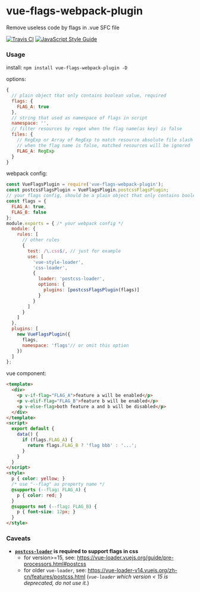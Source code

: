 # vue-flags-webpack-plugin
Remove useless code by flags in .vue SFC file

[![Travis CI](https://travis-ci.org/lovetingyuan/vue-flags-webpack-plugin.svg?branch=master)](https://travis-ci.org/lovetingyuan/vue-flags-webpack-plugin)
[![JavaScript Style Guide](https://img.shields.io/badge/code_style-standard-brightgreen.svg)](https://standardjs.com)

### Usage

install: `npm install vue-flags-webpack-plugin -D`

options:
```javascript
{
  // plain object that only contains boolean value, required
  flags: {
    FLAG_A: true
  },
  // string that used as namespace of flags in script
  namespace: '',
  // filter resources by regex when the flag name(as key) is false
  files: {
    // RegExp or Array of RegExp to match resource absolute file slash path,
    // when the flag name is false, matched resources will be ignored
    FLAG_A: RegExp
  }
}
```

webpack config:
```javascript
const VueFlagsPlugin = require('vue-flags-webpack-plugin');
const postcssFlagsPlugin = VueFlagsPlugin.postcssFlagsPlugin;
// your flags config, should be a plain object that only contains boolean value
const flags = {
  FLAG_A: true,
  FLAG_B: false
};
module.exports = { /* your webpack config */
  module: {
    rules: [
      // other rules
      {
        test: /\.css$/, // just for example
        use: [
          'vue-style-loader',
          'css-loader',
          {
            loader: 'postcss-loader',
            options: {
              plugins: [postcssFlagsPlugin(flags)]
            }
          }
        ]
      }
    ]
  },
  plugins: [
    new VueFlagsPlugin({
      flags,
      namespace: 'flags'// or omit this option
    })
  ]
};
```

vue component:
```html
<template>
  <div>
    <p v-if-flag="FLAG_A">feature a will be enabled</p>
    <p v-elif-flag="FLAG_B">feature b will be enabled</p>
    <p v-else-flag>both feature a and b will be disabled</p>
  </div>
</template>
<script>
  export default {
    data() {
      if (flags.FLAG_A) {
        return flags.FLAG_B ? 'flag bbb' : '...';
      }
    }
  }
</script>
<style>
  p { color: yellow; }
  /* use "--flag" as property name */
  @supports (--flag: FLAG_A) {
    p { color: red; }
  }
  @supports not (--flag: FLAG_B) {
    p { font-size: 12px; }
  }
</style>
```

### Caveats
- **[`postcss-loader`](https://postcss.org/) is required to support flags in css**
  - for version>=15, see: https://vue-loader.vuejs.org/guide/pre-processors.html#postcss
  - for older `vue-loader`, see: https://vue-loader-v14.vuejs.org/zh-cn/features/postcss.html (*`vue-loader` which version < 15 is deprecated, do not use it.*)

